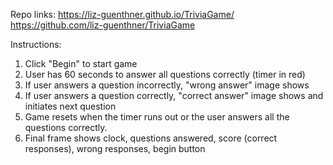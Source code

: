 Repo links:
https://liz-guenthner.github.io/TriviaGame/
https://github.com/liz-guenthner/TriviaGame

Instructions:
1. Click "Begin" to start game
2. User has 60 seconds to answer all questions correctly (timer in red)
3. If user answers a question incorrectly, "wrong answer" image shows
4. If user answers a question correctly, "correct answer" image shows and initiates next question
5. Game resets when the timer runs out or the user answers all the questions correctly.
6. Final frame shows clock, questions answered, score (correct responses), wrong responses, begin button